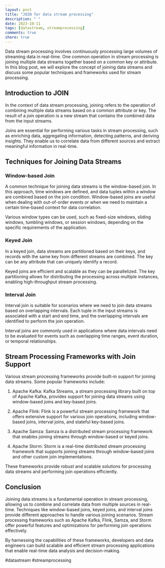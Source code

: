 ```yaml
---
layout: post
title: "JOIN for data stream processing"
description: " "
date: 2023-10-11
tags: [datastream, streamprocessing]
comments: true
share: true
---
```


Data stream processing involves continuously processing large volumes of streaming data in real-time. One common operation in stream processing is joining multiple data streams together based on a common key or attribute. In this blog post, we will explore the concept of joining data streams and discuss some popular techniques and frameworks used for stream processing.

## Introduction to JOIN

In the context of data stream processing, joining refers to the operation of combining multiple data streams based on a common attribute or key. The result of a join operation is a new stream that contains the combined data from the input streams.

Joins are essential for performing various tasks in stream processing, such as enriching data, aggregating information, detecting patterns, and deriving insights. They enable us to correlate data from different sources and extract meaningful information in real-time.

## Techniques for Joining Data Streams

### Window-based Join

A common technique for joining data streams is the window-based join. In this approach, time windows are defined, and data tuples within a window are combined based on the join condition. Window-based joins are useful when dealing with out-of-order events or when we need to maintain a certain time-based context for data correlation.

Various window types can be used, such as fixed-size windows, sliding windows, tumbling windows, or session windows, depending on the specific requirements of the application.

### Keyed Join

In a keyed join, data streams are partitioned based on their keys, and records with the same key from different streams are combined. The key can be any attribute that can uniquely identify a record.

Keyed joins are efficient and scalable as they can be parallelized. The key partitioning allows for distributing the processing across multiple instances, enabling high-throughput stream processing.

### Interval Join

Interval join is suitable for scenarios where we need to join data streams based on overlapping intervals. Each tuple in the input streams is associated with a start and end time, and the overlapping intervals are identified to perform the join operation.

Interval joins are commonly used in applications where data intervals need to be evaluated for events such as overlapping time ranges, event duration, or temporal relationships.

## Stream Processing Frameworks with Join Support

Various stream processing frameworks provide built-in support for joining data streams. Some popular frameworks include:

1. Apache Kafka: Kafka Streams, a stream processing library built on top of Apache Kafka, provides support for joining data streams using window-based joins and key-based joins.

2. Apache Flink: Flink is a powerful stream processing framework that offers extensive support for various join operations, including window-based joins, interval joins, and stateful key-based joins.

3. Apache Samza: Samza is a distributed stream processing framework that enables joining streams through window-based or keyed joins.

4. Apache Storm: Storm is a real-time distributed stream processing framework that supports joining streams through window-based joins and other custom join implementations.

These frameworks provide robust and scalable solutions for processing data streams and performing join operations efficiently.

## Conclusion

Joining data streams is a fundamental operation in stream processing, allowing us to combine and correlate data from multiple sources in real-time. Techniques like window-based joins, keyed joins, and interval joins provide different approaches to handle various joining scenarios. Stream processing frameworks such as Apache Kafka, Flink, Samza, and Storm offer powerful features and optimizations for performing join operations effectively.

By harnessing the capabilities of these frameworks, developers and data engineers can build scalable and efficient stream processing applications that enable real-time data analysis and decision-making.

#datastream #streamprocessing